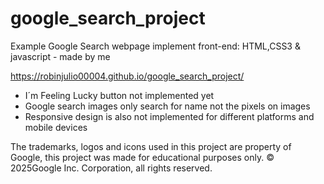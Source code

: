# google_search_project
Example Google Search webpage implement front-end: HTML,CSS3 & javascript - made by me

https://robinjulio00004.github.io/google_search_project/

* I´m Feeling Lucky button not implemented yet
* Google search images only search for name not the pixels on images
* Responsive design is also not implemented for different platforms and mobile devices


The trademarks, logos and icons used in this project are property of Google, this project was made for educational purposes only.
© 2025Google Inc. Corporation, all rights reserved.
